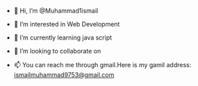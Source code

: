 - 👋 Hi, I’m @Muhammad1ismail
- 👀 I’m interested in Web Development
- 🌱 I’m currently learning java script
- 💞️ I’m looking to collaborate on 

- 📫 You can reach me through gmail.Here is my gamil address: ismailmuhammad9753@gmail.com

<!---
Muhammad1ismail/Muhammad1ismail is a ✨ special ✨ repository because its `README.md` (this file) appears on your GitHub profile.
You can click the Preview link to take a look at your changes.
--->
